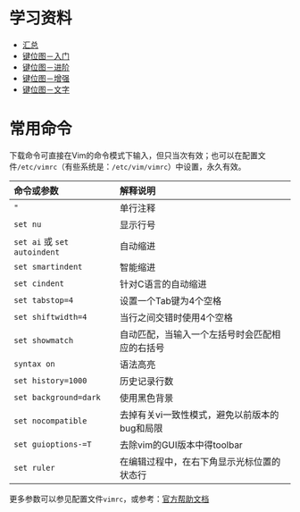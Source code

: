 # 学习资料
* [汇总](http://www.runoob.com/w3cnote/all-vim-cheatsheat.html)
* [键位图－入门](http://www.runoob.com/wp-content/uploads/2015/10/entry1.png)
* [键位图－进阶](http://www.runoob.com/wp-content/uploads/2015/10/advanced1.png)
* [键位图－增强](http://www.runoob.com/wp-content/uploads/2015/10/morden1.png)
* [键位图－文字](http://www.runoob.com/wp-content/uploads/2015/10/text1.png)

# 常用命令
下载命令可直接在Vim的命令模式下输入，但只当次有效；也可以在配置文件`/etc/vimrc`（有些系统是：`/etc/vim/vimrc`）中设置，永久有效。

| 命令或参数 | 解释说明 |
| :--- | :--- |
| `"` | 单行注释 |
| `set nu` | 显示行号 |
| `set ai` 或 `set autoindent` | 自动缩进 |
| `set smartindent` | 智能缩进 |
| `set cindent` | 针对C语言的自动缩进 |
| `set tabstop=4` | 设置一个Tab键为4个空格 |
| `set shiftwidth=4` | 当行之间交错时使用4个空格 |
| `set showmatch` | 自动匹配，当输入一个左括号时会匹配相应的右括号 |
| `syntax on` | 语法高亮 |
| `set history=1000` | 历史记录行数 |
| `set background=dark` | 使用黑色背景 |
| `set nocompatible` | 去掉有关vi一致性模式，避免以前版本的bug和局限 |
| `set guioptions-=T` | 去除vim的GUI版本中得toolbar |
| `set ruler` | 在编辑过程中，在右下角显示光标位置的状态行 |


更多参数可以参见配置文件`vimrc`，或参考：[官方帮助文档](http://www.vim.org/docs.php)
